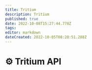 ```yaml
---
title: Tritium
description: Tritium
published: true
date: 2022-10-08T15:27:44.778Z
tags: 
editor: markdown
dateCreated: 2022-10-05T08:28:51.288Z
---
```


# ⚙ Tritium API

